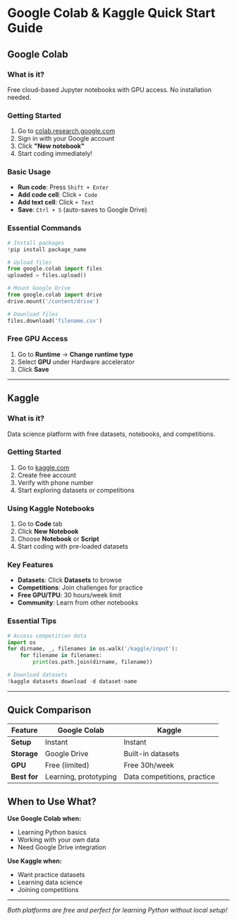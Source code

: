 # Google Colab & Kaggle Quick Start Guide

## Google Colab

### What is it?
Free cloud-based Jupyter notebooks with GPU access. No installation needed.

### Getting Started
1. Go to [colab.research.google.com](https://colab.research.google.com)
2. Sign in with your Google account
3. Click **"New notebook"**
4. Start coding immediately!

### Basic Usage
- **Run code**: Press `Shift + Enter`
- **Add code cell**: Click `+ Code`
- **Add text cell**: Click `+ Text`
- **Save**: `Ctrl + S` (auto-saves to Google Drive)

### Essential Commands
```python
# Install packages
!pip install package_name

# Upload files
from google.colab import files
uploaded = files.upload()

# Mount Google Drive
from google.colab import drive
drive.mount('/content/drive')

# Download files
files.download('filename.csv')
```

### Free GPU Access
1. Go to **Runtime** → **Change runtime type**
2. Select **GPU** under Hardware accelerator
3. Click **Save**

---

## Kaggle

### What is it?
Data science platform with free datasets, notebooks, and competitions.

### Getting Started
1. Go to [kaggle.com](https://kaggle.com)
2. Create free account
3. Verify with phone number
4. Start exploring datasets or competitions

### Using Kaggle Notebooks
1. Go to **Code** tab
2. Click **New Notebook**
3. Choose **Notebook** or **Script**
4. Start coding with pre-loaded datasets

### Key Features
- **Datasets**: Click **Datasets** to browse
- **Competitions**: Join challenges for practice
- **Free GPU/TPU**: 30 hours/week limit
- **Community**: Learn from other notebooks

### Essential Tips
```python
# Access competition data
import os
for dirname, _, filenames in os.walk('/kaggle/input'):
    for filename in filenames:
        print(os.path.join(dirname, filename))

# Download datasets
!kaggle datasets download -d dataset-name
```

---

## Quick Comparison

| Feature | Google Colab | Kaggle |
|---------|-------------|---------|
| **Setup** | Instant | Instant |
| **Storage** | Google Drive | Built-in datasets |
| **GPU** | Free (limited) | Free 30h/week |
| **Best for** | Learning, prototyping | Data competitions, practice |

## When to Use What?

**Use Google Colab when:**
- Learning Python basics
- Working with your own data
- Need Google Drive integration

**Use Kaggle when:**
- Want practice datasets
- Learning data science
- Joining competitions

---

*Both platforms are free and perfect for learning Python without local setup!*